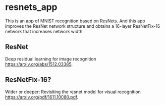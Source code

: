 # resnets_app
This is an app of MNIST recognition based on ResNets. And this app improves the ResNet network structure and obtains a 16-layer ResNetFix-16 network that increases network width. 
## ResNet
Deep residual learning for image recognition https://arxiv.org/abs/1512.03385.
## ResNetFix-16?
Wider or deeper: Revisiting the resnet model for visual recognition https://arxiv.org/pdf/1611.10080.pdf.